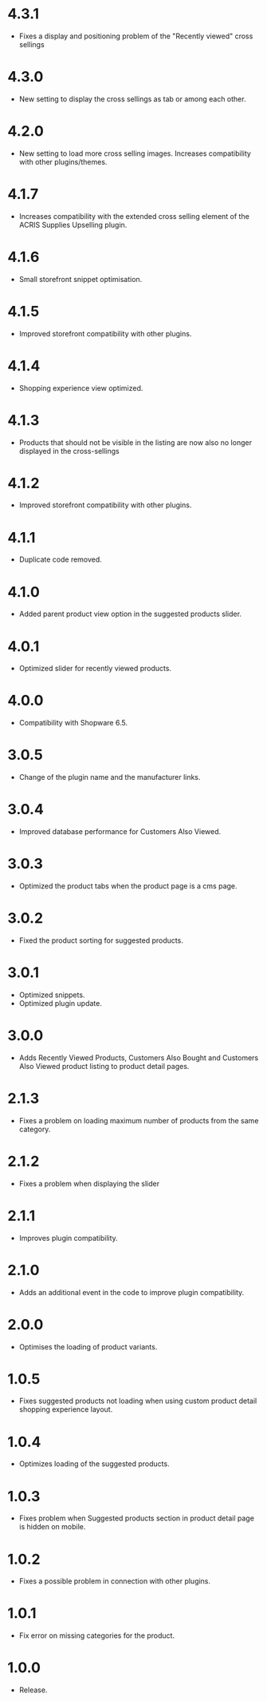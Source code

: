 # 4.3.1
- Fixes a display and positioning problem of the "Recently viewed" cross sellings

# 4.3.0
- New setting to display the cross sellings as tab or among each other.

# 4.2.0
- New setting to load more cross selling images. Increases compatibility with other plugins/themes.

# 4.1.7
- Increases compatibility with the extended cross selling element of the ACRIS Supplies Upselling plugin.

# 4.1.6
- Small storefront snippet optimisation.

# 4.1.5
- Improved storefront compatibility with other plugins.

# 4.1.4
- Shopping experience view optimized.

# 4.1.3
- Products that should not be visible in the listing are now also no longer displayed in the cross-sellings

# 4.1.2
- Improved storefront compatibility with other plugins.

# 4.1.1
- Duplicate code removed.

# 4.1.0
- Added parent product view option in the suggested products slider.

# 4.0.1
- Optimized slider for recently viewed products.

# 4.0.0
- Compatibility with Shopware 6.5.

# 3.0.5
- Change of the plugin name and the manufacturer links.

# 3.0.4
- Improved database performance for Customers Also Viewed.

# 3.0.3
- Optimized the product tabs when the product page is a cms page.

# 3.0.2
- Fixed the product sorting for suggested products.

# 3.0.1
- Optimized snippets.
- Optimized plugin update.

# 3.0.0
- Adds Recently Viewed Products, Customers Also Bought and Customers Also Viewed product listing to product detail pages.

# 2.1.3
- Fixes a problem on loading maximum number of products from the same category.

# 2.1.2
- Fixes a problem when displaying the slider

# 2.1.1
- Improves plugin compatibility.

# 2.1.0
- Adds an additional event in the code to improve plugin compatibility.

# 2.0.0
- Optimises the loading of product variants.

# 1.0.5
- Fixes suggested products not loading when using custom product detail shopping experience layout.

# 1.0.4
- Optimizes loading of the suggested products.

# 1.0.3
- Fixes problem when Suggested products section in product detail page is hidden on mobile.

# 1.0.2
- Fixes a possible problem in connection with other plugins.

# 1.0.1
- Fix error on missing categories for the product.

# 1.0.0
- Release.
